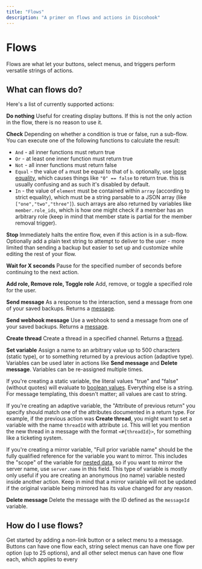 ```yaml
---
title: "Flows"
description: "A primer on flows and actions in Discohook"
---
```


# Flows

Flows are what let your buttons, select menus, and triggers perform versatile strings of actions.

## What can flows do?

Here's a list of currently supported actions:

**Do nothing**
Useful for creating display buttons. If this is not the only action in the flow, there is no reason to use it.

**Check**
Depending on whether a condition is true or false, run a sub-flow. You can execute one of the following functions to calculate the result:

- `And` - all inner functions must return true
- `Or` - at least one inner function must return true
- `Not` - all inner functions must return false
- `Equal` - the value of `a` must be equal to that of `b`. optionally, use [loose equality](https://developer.mozilla.org/en-US/docs/Web/JavaScript/Equality_comparisons_and_sameness#loose_equality_using), which causes things like `"0" == false` to return true. this is usually confusing and as such it's disabled by default.
- `In` - the value of `element` must be contained within `array` (according to strict equality), which must be a string parsable to a JSON array (like `["one","two","three"]`). such arrays are also returned by variables like `member.role_ids`, which is how one might check if a member has an arbitrary role (keep in mind that member state is partial for the member removal trigger).

**Stop**
Immediately halts the entire flow, even if this action is in a sub-flow. Optionally add a plain text string to attempt to deliver to the user - more limited than sending a backup but easier to set up and customize while editing the rest of your flow.

**Wait for X seconds**
Pause for the specified number of seconds before continuing to the next action.

**Add role, Remove role, Toggle role**
Add, remove, or toggle a specified role for the user.

**Send message**
As a response to the interaction, send a message from one of your saved backups. Returns a [message](https://discord.com/developers/docs/resources/channel#message-object).

**Send webhook message**
Use a webhook to send a message from one of your saved backups. Returns a [message](https://discord.com/developers/docs/resources/channel#message-object).

**Create thread**
Create a thread in a specified channel. Returns a [thread](https://discord.com/developers/docs/resources/channel#channel-object-channel-structure).

**Set variable**
Assign a name to an arbitrary value up to 500 characters (static type), or to something returned by a previous action (adaptive type). Variables can be used later in actions like **Send message** and **Delete message**. Variables can be re-assigned multiple times.

If you're creating a static variable, the literal values "true" and "false" (without quotes) will evaluate to [boolean values](https://en.wikipedia.org/wiki/Boolean_data_type). Everything else is a string. For message templating, this doesn't matter; all values are cast to string.

If you're creating an adaptive variable, the "Attribute of previous return" you specify should match one of the attributes documented in a return type. For example, if the previous action was **Create thread**, you might want to set a variable with the name `threadId` with attribute `id`. This will let you mention the new thread in a message with the format `<#{threadId}>`, for something like a ticketing system.

If you're creating a mirror variable, "Full prior variable name" should be the fully qualified reference for the variable you want to mirror. This includes the "scope" of the variable for [nested data](discohook://formatting), so if you want to mirror the server name, use `server.name` in this field. This type of variable is mostly only useful if you are creating an anonymous (no name) variable nested inside another action. Keep in mind that a mirror variable will not be updated if the original variable being mirrored has its value changed for any reason.

**Delete message**
Delete the message with the ID defined as the `messageId` variable.

## How do I use flows?

Get started by adding a non-link button or a select menu to a message. Buttons can have one flow each, string select menus can have one flow per option (up to 25 options), and all other select menus can have one flow each, which applies to every  
